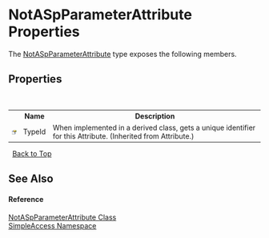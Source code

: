 # NotASpParameterAttribute Properties
 

The <a href="db843ec4-447a-92d3-bef9-42673a0ec293">NotASpParameterAttribute</a> type exposes the following members.


## Properties
&nbsp;<table><tr><th></th><th>Name</th><th>Description</th></tr><tr><td>![Public property](media/pubproperty.gif "Public property")</td><td>TypeId</td><td>
When implemented in a derived class, gets a unique identifier for this Attribute.
 (Inherited from Attribute.)</td></tr></table>&nbsp;
<a href="#notaspparameterattribute-properties">Back to Top</a>

## See Also


#### Reference
<a href="db843ec4-447a-92d3-bef9-42673a0ec293">NotASpParameterAttribute Class</a><br /><a href="5b81da8e-9a02-e6f3-6346-ccc62ec531d3">SimpleAccess Namespace</a><br />